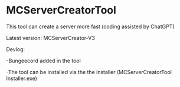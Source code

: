 # MCServerCreatorTool
This tool can create a server more fast (coding assisted by ChatGPT)

Latest version: MCServerCreator-V3

Devlog:

-Bungeecord added in the tool

-The tool can be installed via the the installer (MCServerCreatorTool Installer.exe)
